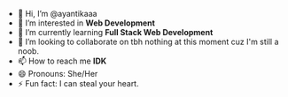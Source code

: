 - 👋 Hi, I’m @ayantikaaa
- 👀 I’m interested in **Web Development**
- 🌱 I’m currently learning **Full Stack Web Development**
- 💞️ I’m looking to collaborate on tbh nothing at this moment cuz I'm still a noob.
- 📫 How to reach me **IDK**
- 😄 Pronouns: She/Her
- ⚡ Fun fact: I can steal your heart.

<!---
ayantikaaa/ayantikaaa is a ✨ special ✨ repository because its `README.md` (this file) appears on your GitHub profile.
You can click the Preview link to take a look at your changes.
--->
